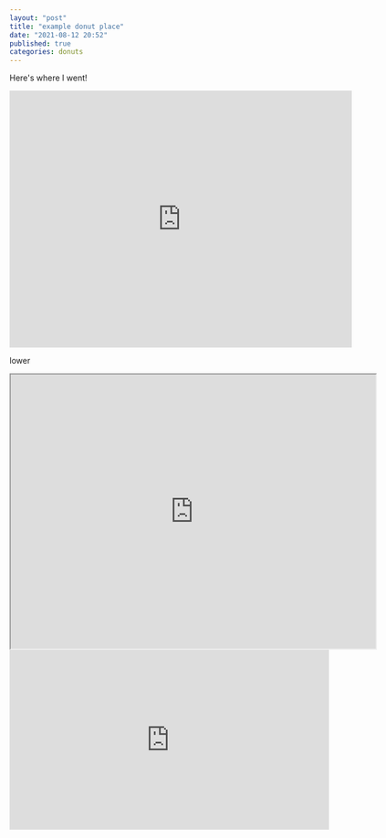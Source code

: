 ```yaml
---
layout: "post"
title: "example donut place"
date: "2021-08-12 20:52"
published: true
categories: donuts
---
```


Here's where I went!

<div class="map-responsive">
<iframe src="https://www.google.com/maps/embed?pb=!1m28!1m12!1m3!1d11490582.30421307!2d-116.74159844784722!3d45.32220172827039!2m3!1f0!2f0!3f0!3m2!1i1024!2i768!4f13.1!4m13!3e0!4m5!1s0x5490102c93e83355%3A0x102565466944d59a!2sSeattle%2C%20Washington!3m2!1d47.6062095!2d-122.3320708!4m5!1s0x87f62f2a85c06a07%3A0x2bd3d37c78783591!2sMinneapolis%E2%88%92Saint%20Paul%20International%20Airport%2C%20Minnesota!3m2!1d44.884755399999996!2d-93.2222846!5e0!3m2!1sen!2sus!4v1628827140474!5m2!1sen!2sus" width="600" height="450" style="border:0;" allowfullscreen="" loading="lazy"></iframe>
</div>

lower

<div class="map-responsive">
<iframe src="https://www.google.com/maps/d/embed?mid=1uRlDMaQQDUU7Q-OxdIDoyR-wwiioHIaC&hl=en" width="640" height="480"></iframe>
</div>

<iframe width="560" height="315" src="https://www.youtube.com/embed/lod_LUp3ggc" title="YouTube video player" frameborder="0" allow="accelerometer; autoplay; clipboard-write; encrypted-media; gyroscope; picture-in-picture" allowfullscreen></iframe>
